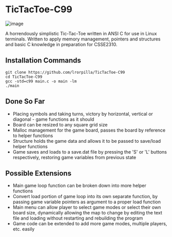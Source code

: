 # TicTacToe-C99
![image](https://i.imgur.com/i7gc3MM.png)

A horrendously simplistic Tic-Tac-Toe written in ANSI C for use in Linux terminals. Written to apply memory management, pointers and structures and basic C knowledge in preparation for CSSE2310.

## Installation Commands
```
git clone https://github.com/lrorpilla/TicTacToe-C99
cd TicTacToe-C99
gcc -std=c99 main.c -o main -lm
./main
```
## Done So Far
- Placing symbols and taking turns, victory by horizontal, vertical or diagonal - game functions as it should
- Board can be resized to any square grid size
- Malloc management for the game board, passes the board by reference to helper functions
- Structure holds the game data and allows it to be passed to save/load helper functions
- Game saves and loads to a save.dat file by pressing the 'S' or 'L' buttons respectively, restoring game variables from previous state

## Possible Extensions
- Main game loop function can be broken down into more helper functions
- Convert load portion of game loop into its own separate function, by passing game variable pointers as argument to a proper load function
- Main menu can allow player to select game modes or select their own board size, dynamically allowing the map to change by editing the text file and loading without restarting and rebuilding the program
- Game code can be extended to add more game modes, multiple players, etc. easily
